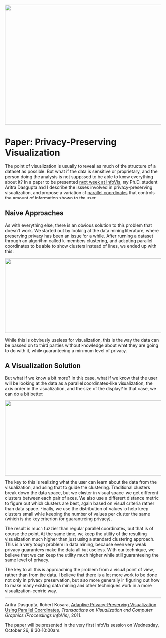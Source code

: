 <p align="center"><img src="https://media.eagereyes.org/media/2011/privacy-teaser.png" alt="" width="600" height="388" /></p>

# Paper: Privacy-Preserving Visualization

The point of visualization is usually to reveal as much of the structure of a dataset as possible. But what if the data is sensitive or proprietary, and the person doing the analysis is not supposed to be able to know everything about it? In a paper to be presented <a href="http://visweek.org/visweek/2011/paper-session/all/infovis">next week at InfoVis</a>, my Ph.D. student Aritra Dasgupta and I describe the issues involved in privacy-preserving visualization, and propose a variation of <a href="/techniques/parallel-coordinates">parallel coordinates</a> that controls the amount of information shown to the user.

## Naive Approaches

As with everything else, there is an obvious solution to this problem that doesn’t work. We started out by looking at the data mining literature, where preserving privacy has been an issue for a while. After running a dataset through an algorithm called k-members clustering, and adapting parallel coordinates to be able to show clusters instead of lines, we ended up with this:

<p align="center"><img src="https://media.eagereyes.org/media/2011/privacy-bad.png" alt="" width="600" height="242" /></p>

While this is obviously useless for visualization, this is the way the data can be passed on to third parties without knowledge about what they are going to do with it, while guaranteeing a minimum level of privacy.

## A Visualization Solution

But what if we know a bit more? In this case, what if we know that the user will be looking at the data as a parallel coordinates-like visualization, the axis order in the visualization, and the size of the display? In that case, we can do a bit better:

<p align="center"><img src="https://media.eagereyes.org/media/2011/privacy-good.png" alt="" width="600" height="242" /></p>

The key to this is realizing what the user can learn about the data from the visualization, and using that to guide the clustering. Traditional clusters break down the data space, but we cluster in visual space: we get different clusters between each pair of axes. We also use a different distance metric to figure out which clusters are best, again based on visual criteria rather than data space. Finally, we use the distribution of values to help keep clusters small while keeping the number of values per cluster the same (which is the key criterion for guaranteeing privacy).

The result is much fuzzier than regular parallel coordinates, but that is of course the point. At the same time, we keep the utility of the resulting visualization much higher than just using a standard clustering approach. This is a very tough problem in data mining, because even very weak privacy guarantees make the data all but useless. With our technique, we believe that we can keep the utility much higher while still guaranteeing the same level of privacy.

The key to all this is approaching the problem from a visual point of view, rather than from the data. I believe that there is a lot more work to be done not only in privacy preservation, but also more generally in figuring out how to make many existing data mining and other techniques work in a more visualization-centric way.

<hr />

Aritra Dasgupta, Robert Kosara, <a href="/publications/Dasgupta-InfoVis-2011">Adaptive Privacy-Preserving Visualization Using Parallel Coordinates</a>, <em>Transactions on Visualization and Computer Graphics (Proceedings InfoVis)</em>, 2011.

The paper will be presented in the very first InfoVis session on Wednesday, October 26, 8:30-10:00am.
